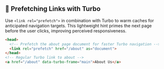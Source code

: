 ## 🔗 Prefetching Links with Turbo
Use `<link rel="prefetch">` in combination with Turbo to warm caches for anticipated navigation targets. This lightweight hint primes the next page before the user clicks, improving perceived responsiveness.

```html
<head>
  <!-- Prefetch the about page document for faster Turbo navigation -->
  <link rel="prefetch" href="/about" as="document">
</head>
<!-- Regular Turbo link to about -->
<a href="/about" data-turbo-frame="main">About Us</a>
```
